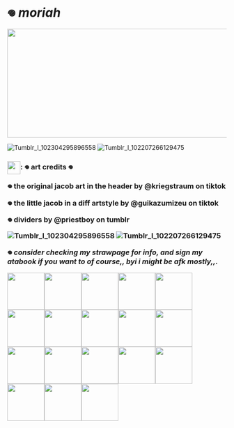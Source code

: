 # 𖦹 *moriah*

<img src="https://github.com/user-attachments/assets/41aee69e-2eab-41af-abc2-5d050b67837a" width="550" height="250"/>

![Tumblr_l_102304295896558](https://github.com/user-attachments/assets/1b1ca2c7-804e-4187-b78d-b88c1d5bb36c)
![Tumblr_l_102207266129475](https://github.com/user-attachments/assets/6ca4f4e3-2923-47b9-942d-0ca95183fd7e)

 <h3><img align="center" height="30" src="https://github.com/user-attachments/assets/316796bb-5021-439c-929d-6e62d1d6b00c">: 𖦹 art credits 𖦹

𖦹 the original jacob art in the header by @kriegstraum on tiktok

𖦹 the little jacob in a diff 
artstyle by @guikazumizeu on tiktok

𖦹 dividers by @priestboy on tumblr

![Tumblr_l_102304295896558](https://github.com/user-attachments/assets/1b1ca2c7-804e-4187-b78d-b88c1d5bb36c)
![Tumblr_l_102207266129475](https://github.com/user-attachments/assets/6ca4f4e3-2923-47b9-942d-0ca95183fd7e)

𖦹 *consider checking my strawpage for info, and sign my atabook if you want to of course,, byi i might be afk mostly,,.*

<img src="https://cdn.discordapp.com/attachments/1080367521095503984/1335554311035293746/Tumblr_l_97956484569376.gif?ex=67a09761&is=679f45e1&hm=34f1e1899d9819955e5b600c3a025c9a257aa46fa22822f2790b5441b16f72f3&" width="85"/><img src="https://cdn.discordapp.com/attachments/1080367521095503984/1335554311400460373/Tumblr_l_97954971820607.gif?ex=67a09761&is=679f45e1&hm=296f256d213c56f1a97b0deb533df88f04de182cc03aa256a8b4cf30bae3b33d&" width="85"/><img src="https://cdn.discordapp.com/attachments/1080367521095503984/1335554311739936799/Tumblr_l_97951413883760.gif?ex=67a09761&is=679f45e1&hm=aa0b53ed475425d1ab8e7fea4c57cce483aadc94b67672eb34c845a2f58c33e4&" width="85"/><img src="https://cdn.discordapp.com/attachments/1080367521095503984/1335554312192917545/Tumblr_l_97949493305760.gif?ex=67a09761&is=679f45e1&hm=d5a8f971043803bec6a94f1710b63b1a58c8e026248d0e67b16bf07e3b8fff50&" width="85"/><img src="https://cdn.discordapp.com/attachments/1080367521095503984/1335554312566476862/Tumblr_l_97383203467957.jpg?ex=67a09761&is=679f45e1&hm=d11b3e8a7729740087095fb9292dd781f15e6a4b94335560a8f9af1a21ef2a2f&" width="85"/><img src="https://cdn.discordapp.com/attachments/1080367521095503984/1335554312839102505/Tumblr_l_97283653928721.jpg?ex=67a09761&is=679f45e1&hm=f25f41562bc5ffd947945ff84bbd73fc9b38fd6a7251ecfe7244c3b8cdfcc4a1&" width="85"/><img src="https://cdn.discordapp.com/attachments/1080367521095503984/1335554313086304336/Tumblr_l_97279361702874.jpg?ex=67a09761&is=679f45e1&hm=cd74526817a53c0242b189102053022c397a6b20caa207e2b3830b6ed080edb0&" width="85"/><img src="https://cdn.discordapp.com/attachments/1080367521095503984/1335554313350811749/Tumblr_l_97171979850868.jpg?ex=67a09761&is=679f45e1&hm=0f33d1e869f1ccd483634550d0c8ecbf95874d11caf6a3580df832ebea1a2722&" width="85"/><img src="https://cdn.discordapp.com/attachments/1080367521095503984/1335554313581494272/Tumblr_l_97166002829637.jpg?ex=67a09761&is=679f45e1&hm=6e288f8d8d9e99c8daedcb86ee2167af28d4fe9214bb802563cdf428383b2643&" width="85"/><img src="https://cdn.discordapp.com/attachments/1080367521095503984/1335554313874833471/Tumblr_l_97167839845021.jpg?ex=67a09761&is=679f45e1&hm=9176427df4821a1215b6b0d907adffa5776b1e6381bf8c24094c1cb681386214&" width="85"/><img src="https://cdn.discordapp.com/attachments/1080367521095503984/1335554505286090793/Tumblr_l_97156371247790.jpg?ex=67a0978f&is=679f460f&hm=954cc39d41151c9748075570c9b45d364e5afb2b7f18be8151dd1220225bdaf4&" width="85"/><img src="https://cdn.discordapp.com/attachments/1080367521095503984/1335554505596731422/Tumblr_l_97152128777867.jpg?ex=67a0978f&is=679f460f&hm=e6cd8d90644113f7a22cd7ce68bc64d0d0b0be8f7f3f5791575d17dc8ebabeff&" width="85"/><img src="https://cdn.discordapp.com/attachments/1080367521095503984/1335554505785479198/Tumblr_l_97150123568789.jpg?ex=67a0978f&is=679f460f&hm=0c82347852b15ea1247c4da338a58468278d84b675ea4354df516e745530da05&" width="85"/><img src="https://cdn.discordapp.com/attachments/1080367521095503984/1335554506011709500/Tumblr_l_97146311948328.jpg?ex=67a0978f&is=679f460f&hm=4afa4925363f57fcb7737a64125a820e0f0066be48fb5f173ebbc38ec390acc3&" width="85"/><img src="https://cdn.discordapp.com/attachments/1080367521095503984/1335554506229940305/Tumblr_l_97115274713634.gif?ex=67a0978f&is=679f460f&hm=7fcec1deddd69a57c742ddc8c14616952ce452bce11d1a0e4b5359a4d449c1d8&" width="85"/><img src="https://cdn.discordapp.com/attachments/1080367521095503984/1335554506573742110/Tumblr_l_97113321821480.jpg?ex=67a0978f&is=679f460f&hm=0d1586e24e7a696942a89681fbb4424208c80334b8340f6f76d2f815d4b3580e&" width="85"/><img src="https://cdn.discordapp.com/attachments/1080367521095503984/1335554506808754197/Tumblr_l_97077215514324.jpg?ex=67a0978f&is=679f460f&hm=e3c6e79aa5317ac700b6a582df52b29dc370d9d22243ec45ac06506613bd956d&" width="85"/><img src="https://cdn.discordapp.com/attachments/1080367521095503984/1335559779086761994/Tumblr_l_114416588459049.jpg?ex=67a09c78&is=679f4af8&hm=f037012e8911e3f4613f08baa2c5bc8471544f7ab58f393d1f961747faebe627&" width="85"/>
